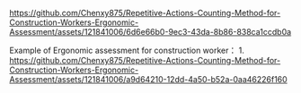 
https://github.com/Chenxy875/Repetitive-Actions-Counting-Method-for-Construction-Workers-Ergonomic-Assessment/assets/121841006/6d6e66b0-9ec3-43da-8b86-838ca1ccdb0a

Example of Ergonomic assessment for construction worker：
1.
https://github.com/Chenxy875/Repetitive-Actions-Counting-Method-for-Construction-Workers-Ergonomic-Assessment/assets/121841006/a9d64210-12dd-4a50-b52a-0aa46226f160



